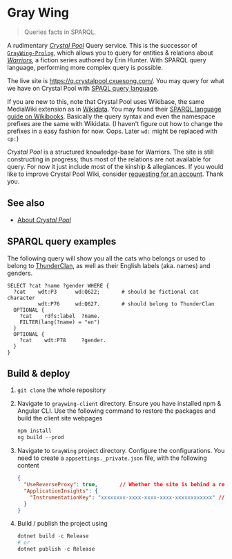 # Gray Wing

> Queries facts in SPARQL.

A rudimentary [*Crystal Pool*](https://crystalpool.cxuesong.com) Query service. This is the successor of [`GrayWing-Prolog`](https://github.com/CXuesong/GrayWing-Prolog), which allows you to query for entities & relations about [*Warriors*](https://en.wikipedia.org/wiki/Warriors_(novel_series)), a fiction series authored by Erin Hunter. With SPARQL query language, performing more complex query is possible.

The live site is <https://q.crystalpool.cxuesong.com/>. You may query for what we have on Crystal Pool with [SPAQL query language](https://en.wikipedia.org/wiki/SPARQL).

If you are new to this, note that Crystal Pool uses Wikibase, the same MediaWiki extension as in [Wikidata](https://www.wikidata.org/). You may found their [SPARQL language guide on Wikibooks](https://en.wikibooks.org/wiki/SPARQL). Basically the query syntax and even the namespace prefixes are the same with Wikidata. (I haven't figure out how to change the prefixes in a easy fashion for now. Oops. Later `wd:` might be replaced with `cp:`)

*Crystal Pool* is a structured knowledge-base for Warriors. The site is still constructing in progress; thus most of the relations are not available for query. For now it just include most of the kinship & allegiances. If you would like to  improve Crystal Pool Wiki, consider [requesting for an account](https://crystalpool.cxuesong.com/wiki/Special:RequestAccount). Thank you.

## See also

* [About *Crystal Pool*](https://crystalpool.cxuesong.com/wiki/Special:MyLanguage/Crystal_Pool:About)

## SPARQL query examples

The following query will show you all the cats who belongs or used to belong to [ThunderClan](https://crystalpool.cxuesong.com/wiki/Item:Q627), as well as their English labels (aka. names) and genders.

```sparql
SELECT ?cat ?name ?gender WHERE {
  ?cat    wdt:P3      wd:Q622;       # should be fictional cat character
          wdt:P76     wd:Q627.       # should belong to ThunderClan
  OPTIONAL {
    ?cat    rdfs:label  ?name.
    FILTER(lang(?name) = "en")
  }
  OPTIONAL {
    ?cat    wdt:P78     ?gender.
  }
}
```

## Build & deploy

1. `git clone` the whole repository

2. Navigate to `graywing-client` directory. Ensure you have installed npm & Angular CLI. Use the following command to restore the packages and build the client site webpages

   ```powershell
   npm install
   ng build --prod
   ```

3. Navigate to `GrayWing` project directory. Configure the configurations. You need to create a `appsettings._private.json` file, with the following content

   ```json
   {
     "UseReverseProxy": true,		// Whether the site is behind a reverse proxy. Set to true to prevent unnecessary redirects.
     "ApplicationInsights": {
       "InstrumentationKey": "xxxxxxxx-xxxx-xxxx-xxxx-xxxxxxxxxxxx"	// AI instrumentation key.
     }
   }
   ```

4. Build / publish the project using

   ```powershell
   dotnet build -c Release
   # or
   dotnet publish -c Release
   ```
